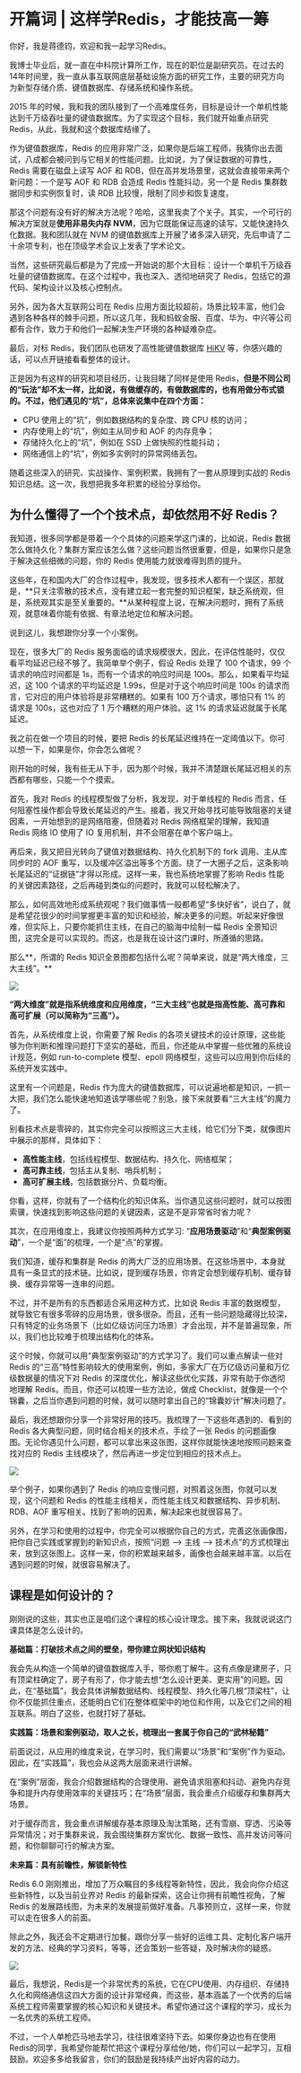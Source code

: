 # 开篇词 \| 这样学Redis，才能技高一筹

你好，我是蒋德钧，欢迎和我一起学习Redis。

我博士毕业后，就一直在中科院计算所工作，现在的职位是副研究员。在过去的14年时间里，我一直从事互联网底层基础设施方面的研究工作，主要的研究方向为新型存储介质、键值数据库、存储系统和操作系统。

2015 年的时候，我和我的团队接到了一个高难度任务，目标是设计一个单机性能达到千万级吞吐量的键值数据库。为了实现这个目标，我们就开始重点研究 Redis，从此，我就和这个数据库结缘了。

作为键值数据库，Redis 的应用非常广泛，如果你是后端工程师，我猜你出去面试，八成都会被问到与它相关的性能问题。比如说，为了保证数据的可靠性，Redis 需要在磁盘上读写 AOF 和 RDB，但在高并发场景里，这就会直接带来两个新问题：一个是写 AOF 和 RDB 会造成 Redis 性能抖动，另一个是 Redis 集群数据同步和实例恢复时，读 RDB 比较慢，限制了同步和恢复速度。

那这个问题有没有好的解决方法呢？哈哈，这里我卖了个关子。其实，一个可行的解决方案就是**使用非易失内存 NVM**，因为它既能保证高速的读写，又能快速持久化数据。我和团队就在 NVM 的键值数据库上开展了诸多深入研究，先后申请了二十余项专利，也在顶级学术会议上发表了学术论文。

当然，这些研究最后都是为了完成一开始说的那个大目标：设计一个单机千万级吞吐量的键值数据库。在这个过程中，我也深入、透彻地研究了 Redis，包括它的源代码、架构设计以及核心控制点。

另外，因为各大互联网公司在 Redis 应用方面比较超前，场景比较丰富，他们会遇到各种各样的棘手问题，所以这几年，我和蚂蚁金服、百度、华为、中兴等公司都有合作，致力于和他们一起解决生产环境的各种疑难杂症。

最后，对标 Redis，我们团队也研发了高性能键值数据库 [HiKV](<https://www.usenix.org/conference/atc17/technical-sessions/presentation/xia>) 等，你感兴趣的话，可以点开链接看看整体的设计。

正是因为有这样的研究和项目经历，让我目睹了同样是使用 Redis，**但是不同公司的“玩法”却不太一样，比如说，有做缓存的，有做数据库的，也有用做分布式锁的。不过，他们遇见的“坑”，总体来说集中在四个方面：**

- CPU 使用上的“坑”，例如数据结构的复杂度、跨 CPU 核的访问；
- 内存使用上的“坑”，例如主从同步和 AOF 的内存竞争；
- 存储持久化上的“坑”，例如在 SSD 上做快照的性能抖动；
- 网络通信上的“坑”，例如多实例时的异常网络丢包。

随着这些深入的研究、实战操作、案例积累，我拥有了一套从原理到实战的 Redis 知识总结。这一次，我想把我多年积累的经验分享给你。

## 为什么懂得了一个个技术点，却依然用不好 Redis？

我知道，很多同学都是带着一个个具体的问题来学这门课的，比如说，Redis 数据怎么做持久化？集群方案应该怎么做？这些问题当然很重要，但是，如果你只是急于解决这些细微的问题，你的 Redis 使用能力就很难得到质的提升。

这些年，在和国内大厂的合作过程中，我发现，很多技术人都有一个误区，那就是，**只关注零散的技术点，没有建立起一套完整的知识框架，缺乏系统观，但是，系统观其实是至关重要的。**从某种程度上说，在解决问题时，拥有了系统观，就意味着你能有依据、有章法地定位和解决问题。

说到这儿，我想跟你分享一个小案例。

现在，很多大厂的 Redis 服务面临的请求规模很大，因此，在评估性能时，仅仅看平均延迟已经不够了。我简单举个例子，假设 Redis 处理了 100 个请求，99 个请求的响应时间都是 1s，而有一个请求的响应时间是 100s。那么，如果看平均延迟，这 100 个请求的平均延迟是 1.99s，但是对于这个响应时间是 100s 的请求而言，它对应的用户体验将是非常糟糕的。如果有 100 万个请求，哪怕只有 1% 的请求是 100s，这也对应了 1 万个糟糕的用户体验。这 1% 的请求延迟就属于长尾延迟。

我之前在做一个项目的时候，要把 Redis 的长尾延迟维持在一定阈值以下。你可以想一下，如果是你，你会怎么做呢？

刚开始的时候，我有些无从下手，因为那个时候，我并不清楚跟长尾延迟相关的东西都有哪些，只能一个个摸索。

首先，我对 Redis 的线程模型做了分析，我发现，对于单线程的 Redis 而言，任何阻塞性操作都会导致长尾延迟的产生。接着，我又开始寻找可能导致阻塞的关键因素，一开始想到的是网络阻塞，但随着对 Redis 网络框架的理解，我知道 Redis 网络 IO 使用了 IO 复用机制，并不会阻塞在单个客户端上。

再后来，我又把目光转向了键值对数据结构、持久化机制下的 fork 调用、主从库同步时的 AOF 重写，以及缓冲区溢出等多个方面。绕了一大圈子之后，这条影响长尾延迟的“证据链”才得以形成。这样一来，我也系统地掌握了影响 Redis 性能的关键因素路径，之后再碰到类似的问题时，我就可以轻松解决了。

那么，如何高效地形成系统观呢？我们做事情一般都希望“多快好省”，说白了，就是希望花很少的时间掌握更丰富的知识和经验，解决更多的问题。听起来好像很难，但实际上，只要你能抓住主线，在自己的脑海中绘制一幅 Redis 全景知识图，这完全是可以实现的。而这，也是我在设计这门课时，所遵循的思路。

那么**，所谓的 Redis 知识全景图都包括什么呢？简单来说，就是“两大维度，三大主线”。**

![](<%E5%BC%80%E7%AF%87%E8%AF%8D_%E8%BF%99%E6%A0%B7%E5%AD%A6Redis%EF%BC%8C%E6%89%8D%E8%83%BD%E6%8A%80%E9%AB%98%E4%B8%80%E7%AD%B9.resource/79da7093ed998a99d9abe91e610b74e7.jpg>)

**“两大维度”就是指系统维度和应用维度，“三大主线”也就是指高性能、高可靠和高可扩展（可以简称为“三高”）。**

首先，从系统维度上说，你需要了解 Redis 的各项关键技术的设计原理，这些能够为你判断和推理问题打下坚实的基础，而且，你还能从中掌握一些优雅的系统设计规范，例如 run-to-complete 模型、epoll 网络模型，这些可以应用到你后续的系统开发实践中。

这里有一个问题是，Redis 作为庞大的键值数据库，可以说遍地都是知识，一抓一大把，我们怎么能快速地知道该学哪些呢？别急，接下来就要看“三大主线”的魔力了。

别看技术点是零碎的，其实你完全可以按照这三大主线，给它们分下类，就像图片中展示的那样，具体如下：

- **高性能主线**，包括线程模型、数据结构、持久化、网络框架；
- **高可靠主线**，包括主从复制、哨兵机制；
- **高可扩展主线**，包括数据分片、负载均衡。

你看，这样，你就有了一个结构化的知识体系。当你遇见这些问题时，就可以按图索骥，快速找到影响这些问题的关键因素，这是不是非常省时省力呢？

其次，在应用维度上，我建议你按照两种方式学习: “**应用场景驱动**”和“**典型案例驱动**”，一个是“面”的梳理，一个是“点”的掌握。

我们知道，缓存和集群是 Redis 的两大广泛的应用场景。在这些场景中，本身就具有一条显式的技术链。比如说，提到缓存场景，你肯定会想到缓存机制、缓存替换、缓存异常等一连串的问题。

不过，并不是所有的东西都适合采用这种方式，比如说 Redis 丰富的数据模型，就导致它有很多零碎的应用场景，很多很杂。而且，还有一些问题隐藏得比较深，只有特定的业务场景下（比如亿级访问压力场景）才会出现，并不是普遍现象，所以，我们也比较难于梳理出结构化的体系。

这个时候，你就可以用“典型案例驱动”的方式学习了。我们可以重点解读一些对 Redis 的“三高”特性影响较大的使用案例，例如，多家大厂在万亿级访问量和万亿级数据量的情况下对 Redis 的深度优化，解读这些优化实践，非常有助于你透彻地理解 Redis。而且，你还可以梳理一些方法论，做成 Checklist，就像是一个个锦囊，之后当你遇到问题的时候，就可以随时拿出自己的“锦囊妙计”解决问题了。

最后，我还想跟你分享一个非常好用的技巧。我梳理了一下这些年遇到的、看到的 Redis 各大典型问题，同时结合相关的技术点，手绘了一张 Redis 的问题画像图。无论你遇见什么问题，都可以拿出来这张图，这样你就能快速地按照问题来查找对应的 Redis 主线模块了，然后再进一步定位到相应的技术点上。

![](<%E5%BC%80%E7%AF%87%E8%AF%8D_%E8%BF%99%E6%A0%B7%E5%AD%A6Redis%EF%BC%8C%E6%89%8D%E8%83%BD%E6%8A%80%E9%AB%98%E4%B8%80%E7%AD%B9.resource/70a5bc1ddc9e3579a2fcb8a5d44118b4-1677514193575-1.jpeg>)

举个例子，如果你遇到了 Redis 的响应变慢问题，对照着这张图，你就可以发现，这个问题和 Redis 的性能主线相关，而性能主线又和数据结构、异步机制、RDB、AOF 重写相关。找到了影响的因素，解决起来也就很容易了。

另外，在学习和使用的过程中，你完全可以根据你自己的方式，完善这张画像图，把你自己实践或掌握到的新知识点，按照“问题 --> 主线 --> 技术点”的方式梳理出来，放到这张图上。这样一来，你的积累越来越多，画像也会越来越丰富。以后在遇到问题的时候，就很容易解决了。

## 课程是如何设计的？

刚刚说的这些，其实也正是咱们这个课程的核心设计理念。接下来，我就说说这门课具体是怎么设计的。

**基础篇：打破技术点之间的壁垒，带你建立网状知识结构**

我会先从构造一个简单的键值数据库入手，带你庖丁解牛。这有点像是建房子，只有顶梁柱确定了，房子有形了，你才能去想“怎么设计更美、更实用”的问题。因此，在“基础篇”，我会具体讲解数据结构、线程模型、持久化等几根“顶梁柱”，让你不仅能抓住重点，还能明白它们在整体框架中的地位和作用，以及它们之间的相互联系。明白了这些，也就打好了基础。

**实践篇：场景和案例驱动，取人之长，梳理出一套属于你自己的“武林秘籍”**

前面说过，从应用的维度来说，在学习时，我们需要以“场景”和“案例”作为驱动。因此，在“实践篇”，我也会从这两大层面来进行讲解。

在“案例”层面，我会介绍数据结构的合理使用、避免请求阻塞和抖动、避免内存竞争和提升内存使用效率的关键技巧；在“场景”层面，我会重点介绍缓存和集群两大场景。

对于缓存而言，我会重点讲解缓存基本原理及淘汰策略，还有雪崩、穿透、污染等异常情况；对于集群来说，我会围绕集群方案优化、数据一致性、高并发访问等问题，和你聊聊可行的解决方案。

**未来篇：具有前瞻性，解锁新特性**

Redis 6.0 刚刚推出，增加了万众瞩目的多线程等新特性，因此，我会向你介绍这些新特性，以及当前业界对 Redis 的最新探索，这会让你拥有前瞻性视角，了解 Redis 的发展路线图，为未来的发展提前做好准备。凡事预则立，这样一来，你就可以走在很多人的前面。

除此之外，我还会不定期进行加餐，跟你分享一些好的运维工具、定制化客户端开发的方法、经典的学习资料，等等，还会策划一些答疑，及时解决你的疑惑。

![](<%E5%BC%80%E7%AF%87%E8%AF%8D_%E8%BF%99%E6%A0%B7%E5%AD%A6Redis%EF%BC%8C%E6%89%8D%E8%83%BD%E6%8A%80%E9%AB%98%E4%B8%80%E7%AD%B9.resource/13946f7543f9eea58c9bd2b877826b7e.jpg>)

最后，我想说，Redis是一个非常优秀的系统，它在CPU使用、内存组织、存储持久化和网络通信这四大方面的设计非常经典，而这些，基本涵盖了一个优秀的后端系统工程师需要掌握的核心知识和关键技术。希望你通过这个课程的学习，成长为一名优秀的系统工程师。

不过，一个人单枪匹马地去学习，往往很难坚持下去。如果你身边也有在使用Redis的同学，我希望你能帮忙把这个课程分享给他/她，你们可以一起学习，互相鼓励。欢迎多多给我留言，你们的鼓励是我持续产出好内容的动力。

